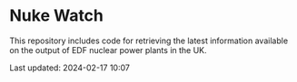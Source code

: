 # Nuke Watch

This repository includes code for retrieving the latest information available on the output of EDF nuclear power plants in the UK.

Last updated: 2024-02-17 10:07